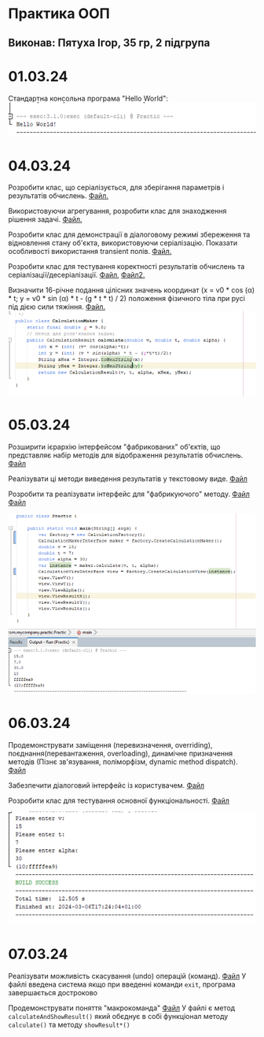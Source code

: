 # Практика ООП
## Виконав: Пятуха Ігор, 35 гр, 2 підгрупа
# 01.03.24
Стандартна консольна програма "Hello World":
![Alt text](img/1.03.24.png)

# 04.03.24
Розробити клас, що серіалізується, для зберігання параметрів і результатів обчислень.
[Файл.](src/main/java/com/mycompany/practic/calculation/CalculationResult.java)

Використовуючи агрегування, розробити клас для знаходження рішення задачі.
[Файл.](src/main/java/com/mycompany/practic/calculation/CalculationMaker.java)

Розробити клас для демонстрації в діалоговому режимі збереження та відновлення стану об'єкта, використовуючи серіалізацію. Показати особливості використання transient полів.
[Файл.](src/main/java/com/mycompany/practic/Serialization/Serializator.java)

Розробити клас для тестування коректності результатів обчислень та серіалізації/десеріалізації.
[Файл](src/test/java/com/mycompany/practic/calculation/CalculationMakerTest.java), 
[Файл2.](src/test/java/com/mycompany/practic/calculation/CalculationResultTest.java)

Визначити 16-річне подання цілісних значень координат (x = v0 * cos (α) * t; y = v0 * sin (α) * t - (g * t * t) / 2) положення фізичного тіла при русі під дією сили тяжіння.
[Файл.](src/main/java/com/mycompany/practic/calculation/CalculationMaker.java)
![img](img/04.03.2024.png)

# 05.03.24
Розширити ієрархію інтерфейсом "фабрикованих" об'єктів, що представляє набір методів для відображення результатів обчислень.
[Файл](src/main/java/com/mycompany/practic/calculation/CalculationViewInterface.java)

Реалізувати ці методи виведення результатів у текстовому виде.
[Файл](src/main/java/com/mycompany/practic/calculation/CalculationView.java)

Розробити та реалізувати інтерфейс для "фабрикуючого" методу.
[Файл](src/main/java/com/mycompany/practic/calculation/CalculationFactory.java)
[Файл](src/main/java/com/mycompany/practic/calculation/CalculationFactoryInterface.java)

![img](img/05.03.2024.png)

# 06.03.24
Продемонструвати заміщення (перевизначення, overriding), поєднання(перевантаження, overloading), динамічне призначення методів (Пізнє зв'язування, поліморфізм, dynamic method dispatch).
[Файл](src/main/java/com/mycompany/practic/calculation/CalculationResult.java)

Забезпечити діалоговий інтерфейс із користувачем.
[Файл](src/main/java/com/mycompany/practic/CalculationWorker.java)

Розробити клас для тестування основної функціональності.
[Файл](src/test/java/com/mycompany/practic/CalculationWorkerTest.java)

![img](img/06.03.2024%20.png)

# 07.03.24
Реалізувати можливість скасування (undo) операцій (команд).
[Файл](src/main/java/com/mycompany/practic/CalculationWorker.java)
У файлі введена система якщо при введенні команди `exit`, програма завершається достроково

Продемонструвати поняття "макрокоманда"
[Файл](src/main/java/com/mycompany/practic/Practic.java)
У файлі є метод `calculateAndShowResult()` який обєднує в собі функціонал методу `calculate()` та методу `showResult*()` 